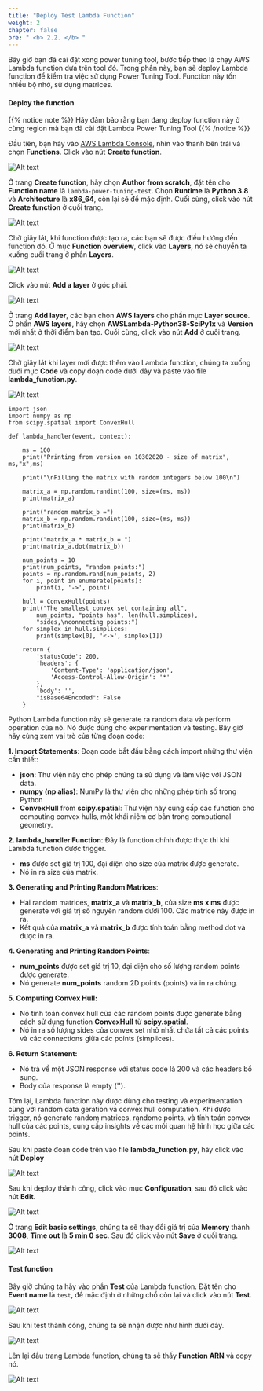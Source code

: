 ```yaml
---
title: "Deploy Test Lambda Function"
weight: 2
chapter: false
pre: " <b> 2.2. </b> "
---
```


Bây giờ bạn đã cài đặt xong power tuning tool, bước tiếp theo là chạy AWS Lambda function dựa trên tool đó. Trong phần này, bạn sẽ deploy Lambda function để kiểm tra việc sử dụng Power Tuning Tool. Function này tốn nhiều bộ nhớ, sử dụng matrices.

#### Deploy the function

{{% notice note %}}
Hãy đảm bảo rằng bạn đang deploy function này ở cùng region mà bạn đã cài đặt Lambda Power Tuning Tool
{{% /notice %}}

Đầu tiên, bạn hãy vào [AWS Lambda Console](https://console.aws.amazon.com/lambda), nhìn vào thanh bên trái và chọn **Functions**. Click vào nút **Create function**.

![Alt text](image.png)

Ở trang **Create function**, hãy chọn **Author from scratch**, đặt tên cho **Function name** là `lambda-power-tuning-test`. Chọn **Runtime** là **Python 3.8** và **Architecture** là **x86_64**, còn lại sẽ để mặc định. Cuối cùng, click vào nút **Create function** ở cuối trang.

![Alt text](image-1.png)

Chờ giây lát, khi function được tạo ra, các bạn sẽ được điều hướng đến function đó. Ở mục **Function overview**, click vào **Layers**, nó sẽ chuyển ta xuống cuối trang ở phần **Layers**.

![Alt text](image-2.png)

Click vào nút **Add a layer** ở góc phải.

![Alt text](image-4.png)

Ở trang **Add layer**, các bạn chọn **AWS layers** cho phần mục **Layer source**. Ở phần **AWS layers**, hãy chọn **AWSLambda-Python38-SciPy1x** và **Version** mới nhất ở thời điểm bạn tạo. Cuối cùng, click vào nút **Add** ở cuối trang. 

![Alt text](image-5.png)

Chờ giây lát khi layer mới được thêm vào Lambda function, chúng ta xuống dưới mục **Code** và copy đoạn code dưới đây và paste vào file **lambda_function.py**.

![Alt text](image-6.png)

```
import json
import numpy as np
from scipy.spatial import ConvexHull

def lambda_handler(event, context):

    ms = 100
    print("Printing from version on 10302020 - size of matrix", ms,"x",ms)

    print("\nFilling the matrix with random integers below 100\n")

    matrix_a = np.random.randint(100, size=(ms, ms))
    print(matrix_a)

    print("random matrix_b =")
    matrix_b = np.random.randint(100, size=(ms, ms))
    print(matrix_b)

    print("matrix_a * matrix_b = ")
    print(matrix_a.dot(matrix_b))

    num_points = 10
    print(num_points, "random points:")
    points = np.random.rand(num_points, 2)
    for i, point in enumerate(points):
        print(i, '->', point)

    hull = ConvexHull(points)
    print("The smallest convex set containing all",
        num_points, "points has", len(hull.simplices),
        "sides,\nconnecting points:")
    for simplex in hull.simplices:
        print(simplex[0], '<->', simplex[1])

    return {
        'statusCode': 200,
        'headers': {
            'Content-Type': 'application/json',
            'Access-Control-Allow-Origin': '*'
        },
        'body': '',
        "isBase64Encoded": False
    }
```

Python Lambda function này sẽ generate ra random data và perform operation của nó. Nó được dùng cho experimentation và testing. Bây giờ hãy cùng xem vai trò của từng đoạn code:

**1. Import Statements**: Đoạn code bắt đầu bằng cách import những thư viện cần thiết:
- **json**: Thư viện này cho phép chúng ta sử dụng và làm việc với JSON data.
- **numpy (np alias)**: NumPy là thư viện cho những phép tính số trong Python
- **ConvexHull** from **scipy.spatial**:  Thư viện này cung cấp các function cho computing convex hulls, một khái niệm cơ bản trong computional geometry.

**2. lambda_handler Function**: Đây là function chính được thực thi khi Lambda function được trigger.
- **ms** được set giá trị 100, đại diện cho size của matrix được generate.
- Nó in ra size của matrix.

**3. Generating and Printing Random Matrices**:
- Hai random matrices, **matrix_a** và **matrix_b**, của size **ms x ms** được generate với giá trị số nguyên random dưới 100. Các matrice này được in ra.
- Kết quả của **matrix_a** và **matrix_b** được tính toán bằng method dot và được in ra.

**4. Generating and Printing Random Points**:
- **num_points** được set giá trị 10, đại diện cho số lượng random points được generate.
- Nó generate **num_points** random 2D points (points) và in ra chúng.

**5. Computing Convex Hull:**
- Nó tính toán convex hull của các random points được generate bằng cách sử dụng function **ConvexHull** từ **scipy.spatial**.
- Nó in ra số lượng sides của convex set nhỏ nhất chứa tất cả các points và các connections giữa các points (simplices).

**6. Return Statement:**
- Nó trả về một JSON response với status code là 200 và các headers bổ sung.
- Body của response là empty ('').

Tóm lại, Lambda function này được dùng cho testing và experimentation cùng với random data geration và convex hull computation. Khi được trigger, nó generate random matrices, randome points, và tính toán convex hull của các points, cung cấp insights về các mối quan hệ hình học giữa các points.

Sau khi paste đoạn code trên vào file **lambda_function.py**, hãy click vào nút **Deploy**

![Alt text](image-7.png)

Sau khi deploy thành công, click vào mục **Configuration**, sau đó click vào nút **Edit**.

![Alt text](image-8.png)

Ở trang **Edit basic settings**, chúng ta sẽ thay đổi giá trị của **Memory** thành **3008**, **Time out** là **5 min 0 sec**. Sau đó click vào nút **Save** ở cuối trang.

![Alt text](image-9.png)

#### Test function

Bây giờ chúng ta hãy vào phần **Test** của Lambda function. Đặt tên cho **Event name** là `test`, để mặc định ở những chổ còn lại và click vào nút **Test**.

![Alt text](image-10.png)

Sau khi test thành công, chúng ta sẽ nhận được như hình dưới đây.

![Alt text](image-11.png)

Lên lại đầu trang Lambda function, chúng ta sẽ thấy **Function ARN** và copy nó.

![Alt text](image-12.png)

